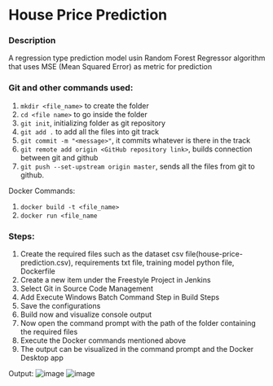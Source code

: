 # House Price Prediction

### Description
A regression type prediction model usin Random Forest Regressor algorithm that uses MSE (Mean Squared Error) as metric for prediction

### Git and other commands used:
1. `mkdir <file_name>` to create the folder
2. `cd <file name>` to go inside the folder
3. `git init`, initializing folder as git repository
5. `git add .` to add all the files into git track
6. `git commit -m "<message>"`, it commits whatever is there in the track
7. `git remote add origin <GitHub repository link>`, builds connection between git and github
8. `git push --set-upstream origin master`, sends all the files from git to github.

Docker Commands:
1. `docker build -t <file_name>`
2. `docker run <file_name`

### Steps:
1. Create the required files such as the dataset csv file(house-price-prediction.csv), requirements txt file, training model python file, Dockerfile
2. Create a new item under the Freestyle Project in Jenkins
3. Select Git in Source Code Management
4. Add Execute Windows Batch Command Step in Build Steps
5. Save the configurations
6. Build now and visualize console output
7. Now open the command prompt with the path of the folder containing the required files
8. Execute the Docker commands mentioned above
9. The output can be visualized in the command prompt and the Docker Desktop app

Output:
![image](https://github.com/user-attachments/assets/53e32c46-2010-4392-8238-733d7f1f606a)
![image](https://github.com/user-attachments/assets/bddcc797-8759-496e-bae0-e5f154307325)


